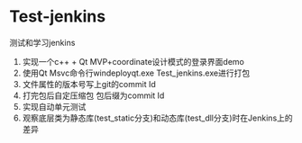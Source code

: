 # Test-jenkins
测试和学习jenkins

1. 实现一个c++ + Qt MVP+coordinate设计模式的登录界面demo
2. 使用Qt Msvc命令行windeployqt.exe Test_jenkins.exe进行打包
3. 文件属性的版本号写上git的commit Id
4. 打完包后自定压缩包 包后缀为commit Id
5. 实现自动单元测试
6. 观察底层类为静态库(test_static分支)和动态库(test_dll分支)时在Jenkins上的差异
